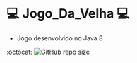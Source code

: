 # :computer: Jogo_Da_Velha :computer:
- Jogo desenvolvido no Java 8

:octocat: ![GitHub repo size](https://img.shields.io/github/repo-size/LeonardoSnows/Jogo_Da_Velha)
